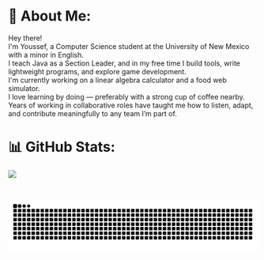 # 🐘 About Me:
Hey there!<br>I'm Youssef, a Computer Science student at the University of New Mexico with a minor in English.<br>I teach Java as a Section Leader, and in my free time I build tools, write lightweight programs, and explore game development.<br>I'm currently working on a linear algebra calculator and a food web simulator.<br>I love learning by doing — preferably with a strong cup of coffee nearby.<br>Years of working in collaborative roles have taught me how to listen, adapt, and contribute meaningfully to any team I’m part of.

# 📊 GitHub Stats:
![](https://github-readme-stats.vercel.app/api/top-langs/?username=CatchSyntaxTerror&theme=dark&hide_border=false&include_all_commits=false&count_private=false&layout=compact)

###

<br clear="both">

<img src="https://raw.githubusercontent.com/CatchSyntaxTerror/CatchSyntaxTerror/output/snake.svg" alt="Snake animation" />

###

<!-- Proudly created with GPRM ( https://gprm.itsvg.in ) -->
